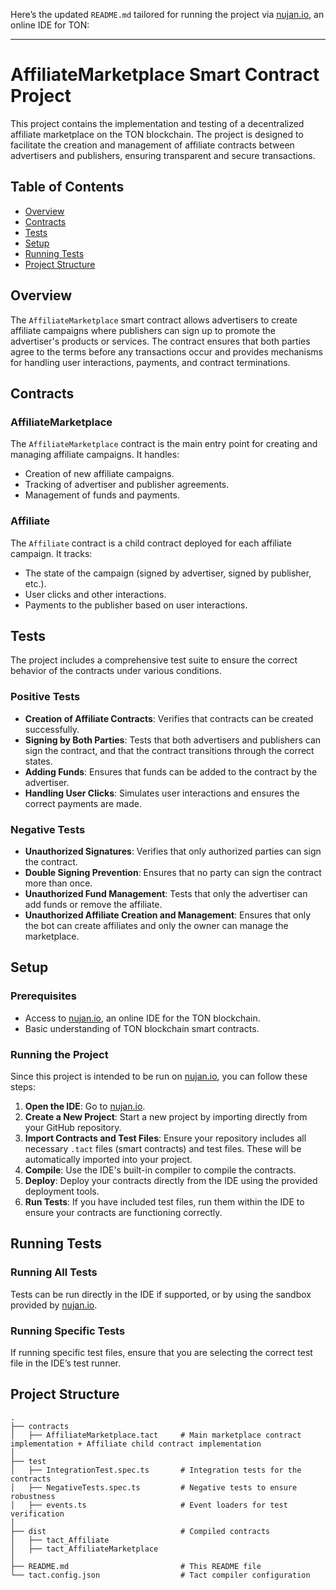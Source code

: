 Here’s the updated `README.md` tailored for running the project via [nujan.io](https://ide.nujan.io/), an online IDE for TON:

---

# AffiliateMarketplace Smart Contract Project

This project contains the implementation and testing of a decentralized affiliate marketplace on the TON blockchain. The project is designed to facilitate the creation and management of affiliate contracts between advertisers and publishers, ensuring transparent and secure transactions.

## Table of Contents

- [Overview](#overview)
- [Contracts](#contracts)
- [Tests](#tests)
- [Setup](#setup)
- [Running Tests](#running-tests)
- [Project Structure](#project-structure)

## Overview

The `AffiliateMarketplace` smart contract allows advertisers to create affiliate campaigns where publishers can sign up to promote the advertiser's products or services. The contract ensures that both parties agree to the terms before any transactions occur and provides mechanisms for handling user interactions, payments, and contract terminations.

## Contracts

### AffiliateMarketplace

The `AffiliateMarketplace` contract is the main entry point for creating and managing affiliate campaigns. It handles:

- Creation of new affiliate campaigns.
- Tracking of advertiser and publisher agreements.
- Management of funds and payments.

### Affiliate

The `Affiliate` contract is a child contract deployed for each affiliate campaign. It tracks:

- The state of the campaign (signed by advertiser, signed by publisher, etc.).
- User clicks and other interactions.
- Payments to the publisher based on user interactions.

## Tests

The project includes a comprehensive test suite to ensure the correct behavior of the contracts under various conditions.

### Positive Tests

- **Creation of Affiliate Contracts**: Verifies that contracts can be created successfully.
- **Signing by Both Parties**: Tests that both advertisers and publishers can sign the contract, and that the contract transitions through the correct states.
- **Adding Funds**: Ensures that funds can be added to the contract by the advertiser.
- **Handling User Clicks**: Simulates user interactions and ensures the correct payments are made.

### Negative Tests

- **Unauthorized Signatures**: Verifies that only authorized parties can sign the contract.
- **Double Signing Prevention**: Ensures that no party can sign the contract more than once.
- **Unauthorized Fund Management**: Tests that only the advertiser can add funds or remove the affiliate.
- **Unauthorized Affiliate Creation and Management**: Ensures that only the bot can create affiliates and only the owner can manage the marketplace.

## Setup

### Prerequisites

- Access to [nujan.io](https://ide.nujan.io/), an online IDE for the TON blockchain.
- Basic understanding of TON blockchain smart contracts.

### Running the Project

Since this project is intended to be run on [nujan.io](https://ide.nujan.io/), you can follow these steps:

1. **Open the IDE**: Go to [nujan.io](https://ide.nujan.io/).
2. **Create a New Project**: Start a new project by importing directly from your GitHub repository.
3. **Import Contracts and Test Files**: Ensure your repository includes all necessary `.tact` files (smart contracts) and test files. These will be automatically imported into your project.
4. **Compile**: Use the IDE's built-in compiler to compile the contracts.
5. **Deploy**: Deploy your contracts directly from the IDE using the provided deployment tools.
6. **Run Tests**: If you have included test files, run them within the IDE to ensure your contracts are functioning correctly.

## Running Tests

### Running All Tests

Tests can be run directly in the IDE if supported, or by using the sandbox provided by [nujan.io](https://ide.nujan.io/).

### Running Specific Tests

If running specific test files, ensure that you are selecting the correct test file in the IDE’s test runner.

## Project Structure

```
.
├── contracts
│   ├── AffiliateMarketplace.tact     # Main marketplace contract implementation + Affiliate child contract implementation
│
├── test
│   ├── IntegrationTest.spec.ts       # Integration tests for the contracts
│   ├── NegativeTests.spec.ts         # Negative tests to ensure robustness
│   ├── events.ts                     # Event loaders for test verification
│
├── dist                              # Compiled contracts
│   ├── tact_Affiliate
│   ├── tact_AffiliateMarketplace
│
├── README.md                         # This README file
└── tact.config.json                  # Tact compiler configuration
```
